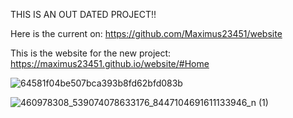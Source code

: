 THIS IS AN OUT DATED PROJECT!!

Here is the current on: https://github.com/Maximus23451/website

This is the website for the new project: https://maximus23451.github.io/website/#Home



![64581f04be507bca393b8fd62bfd083b](https://github.com/user-attachments/assets/c1309045-56d3-40fd-a3d0-435aca419d68)


![460978308_539074078633176_8447104691611133946_n (1)](https://github.com/user-attachments/assets/bf0cff7b-8480-4975-9080-feb7f6126481)
